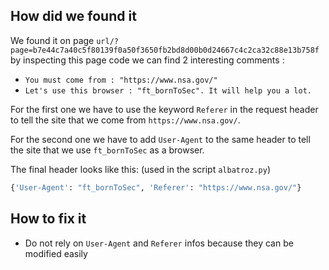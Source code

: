 ## How did we found it
We found it on page `url/?page=b7e44c7a40c5f80139f0a50f3650fb2bd8d00b0d24667c4c2ca32c88e13b758f` by inspecting this page code we can find 2 interesting comments :
- `You must come from : "https://www.nsa.gov/"`
- `Let's use this browser : "ft_bornToSec". It will help you a lot.`

For the first one we have to use the keyword `Referer` in the request header to tell the site that we come from `https://www.nsa.gov/`.

For the second one we have to add `User-Agent` to the same header to tell the site that we use `ft_bornToSec` as a browser.

The final header looks like this: (used in the script `albatroz.py`)
```py
{'User-Agent': "ft_bornToSec", 'Referer': "https://www.nsa.gov/"}
```

## How to fix it
- Do not rely on `User-Agent` and `Referer` infos because they can be modified easily
